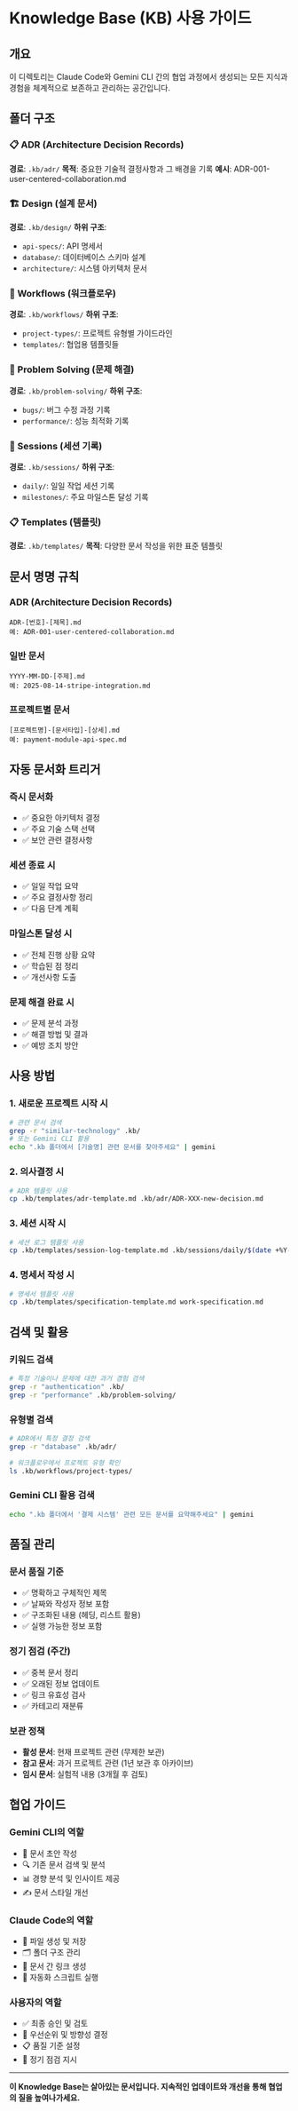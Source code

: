 # Knowledge Base (KB) 사용 가이드

## 개요
이 디렉토리는 Claude Code와 Gemini CLI 간의 협업 과정에서 생성되는 모든 지식과 경험을 체계적으로 보존하고 관리하는 공간입니다.

## 폴더 구조

### 📋 ADR (Architecture Decision Records)
**경로**: `.kb/adr/`
**목적**: 중요한 기술적 결정사항과 그 배경을 기록
**예시**: ADR-001-user-centered-collaboration.md

### 🏗️ Design (설계 문서)
**경로**: `.kb/design/`
**하위 구조**:
- `api-specs/`: API 명세서
- `database/`: 데이터베이스 스키마 설계
- `architecture/`: 시스템 아키텍처 문서

### 🔄 Workflows (워크플로우)
**경로**: `.kb/workflows/`
**하위 구조**:
- `project-types/`: 프로젝트 유형별 가이드라인
- `templates/`: 협업용 템플릿들

### 🔧 Problem Solving (문제 해결)
**경로**: `.kb/problem-solving/`
**하위 구조**:
- `bugs/`: 버그 수정 과정 기록
- `performance/`: 성능 최적화 기록

### 📝 Sessions (세션 기록)
**경로**: `.kb/sessions/`
**하위 구조**:
- `daily/`: 일일 작업 세션 기록
- `milestones/`: 주요 마일스톤 달성 기록

### 📋 Templates (템플릿)
**경로**: `.kb/templates/`
**목적**: 다양한 문서 작성을 위한 표준 템플릿

## 문서 명명 규칙

### ADR (Architecture Decision Records)
```
ADR-[번호]-[제목].md
예: ADR-001-user-centered-collaboration.md
```

### 일반 문서
```
YYYY-MM-DD-[주제].md
예: 2025-08-14-stripe-integration.md
```

### 프로젝트별 문서
```
[프로젝트명]-[문서타입]-[상세].md
예: payment-module-api-spec.md
```

## 자동 문서화 트리거

### 즉시 문서화
- ✅ 중요한 아키텍처 결정
- ✅ 주요 기술 스택 선택
- ✅ 보안 관련 결정사항

### 세션 종료 시
- ✅ 일일 작업 요약
- ✅ 주요 결정사항 정리
- ✅ 다음 단계 계획

### 마일스톤 달성 시
- ✅ 전체 진행 상황 요약
- ✅ 학습된 점 정리
- ✅ 개선사항 도출

### 문제 해결 완료 시
- ✅ 문제 분석 과정
- ✅ 해결 방법 및 결과
- ✅ 예방 조치 방안

## 사용 방법

### 1. 새로운 프로젝트 시작 시
```bash
# 관련 문서 검색
grep -r "similar-technology" .kb/
# 또는 Gemini CLI 활용
echo ".kb 폴더에서 [기술명] 관련 문서를 찾아주세요" | gemini
```

### 2. 의사결정 시
```bash
# ADR 템플릿 사용
cp .kb/templates/adr-template.md .kb/adr/ADR-XXX-new-decision.md
```

### 3. 세션 시작 시  
```bash
# 세션 로그 템플릿 사용
cp .kb/templates/session-log-template.md .kb/sessions/daily/$(date +%Y-%m-%d)-session.md
```

### 4. 명세서 작성 시
```bash
# 명세서 템플릿 사용
cp .kb/templates/specification-template.md work-specification.md
```

## 검색 및 활용

### 키워드 검색
```bash
# 특정 기술이나 문제에 대한 과거 경험 검색
grep -r "authentication" .kb/
grep -r "performance" .kb/problem-solving/
```

### 유형별 검색
```bash
# ADR에서 특정 결정 검색
grep -r "database" .kb/adr/

# 워크플로우에서 프로젝트 유형 확인
ls .kb/workflows/project-types/
```

### Gemini CLI 활용 검색
```bash
echo ".kb 폴더에서 '결제 시스템' 관련 모든 문서를 요약해주세요" | gemini
```

## 품질 관리

### 문서 품질 기준
- ✅ 명확하고 구체적인 제목
- ✅ 날짜와 작성자 정보 포함
- ✅ 구조화된 내용 (헤딩, 리스트 활용)
- ✅ 실행 가능한 정보 포함

### 정기 점검 (주간)
- ✅ 중복 문서 정리
- ✅ 오래된 정보 업데이트
- ✅ 링크 유효성 검사
- ✅ 카테고리 재분류

### 보관 정책
- **활성 문서**: 현재 프로젝트 관련 (무제한 보관)
- **참고 문서**: 과거 프로젝트 관련 (1년 보관 후 아카이브)
- **임시 문서**: 실험적 내용 (3개월 후 검토)

## 협업 가이드

### Gemini CLI의 역할
- 📝 문서 초안 작성
- 🔍 기존 문서 검색 및 분석  
- 📊 경향 분석 및 인사이트 제공
- ✍️ 문서 스타일 개선

### Claude Code의 역할
- 💾 파일 생성 및 저장
- 🗂️ 폴더 구조 관리
- 🔗 문서 간 링크 생성
- 🔄 자동화 스크립트 실행

### 사용자의 역할
- ✅ 최종 승인 및 검토
- 🎯 우선순위 및 방향성 결정
- 📋 품질 기준 설정
- 🔄 정기 점검 지시

---

**이 Knowledge Base는 살아있는 문서입니다. 지속적인 업데이트와 개선을 통해 협업의 질을 높여나가세요.**